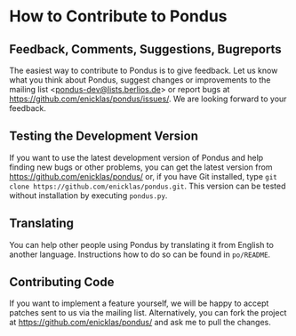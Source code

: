# How to Contribute to Pondus

## Feedback, Comments, Suggestions, Bugreports

The easiest way to contribute to Pondus is to give feedback. Let us know
what you think about Pondus, suggest changes or improvements to the
mailing list &lt;<pondus-dev@lists.berlios.de>&gt; or report bugs at
<https://github.com/enicklas/pondus/issues/>. We are looking forward to
your feedback.

## Testing the Development Version

If you want to use the latest development version of Pondus and help
finding new bugs or other problems, you can get the latest version from
<https://github.com/enicklas/pondus/> or, if you have Git installed,
type `git clone https://github.com/enicklas/pondus.git`. This version can be
tested without installation by executing `pondus.py`.

## Translating

You can help other people using Pondus by translating it from English to
another language. Instructions how to do so can be found in `po/README`.

## Contributing Code

If you want to implement a feature yourself, we will be happy to accept
patches sent to us via the mailing list. Alternatively, you can fork the
project at <https://github.com/enicklas/pondus/> and ask me to pull the
changes.
